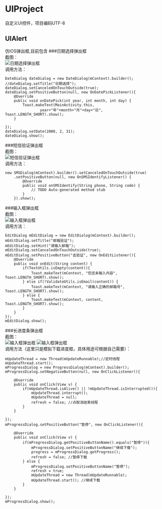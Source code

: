 # UIProject
自定义UI控件，项目编码UTF-8
## UIAlert
仿IOS弹出框,目前包含
###日期选择弹出框  
截图：  
![日期选择弹出框](https://raw.githubusercontent.com/UIAndroid/UIProject/master/UIAlert/Images/DateDialog.png)  
调用方法：  

	DateDialog dateDialog = new DateDialog(mContext).builder();
	//dateDialog.setTitle("日期选择");
	dateDialog.setCanceledOnTouchOutside(true);
	dateDialog.setPositiveButton(null, new OnDatePickListener(){
		@Override
		public void onDatePick(int year, int month, int day) {
			Toast.makeText(MainActivity.this, 
					year+"年"+month+"月"+day+"日", Toast.LENGTH_SHORT).show();
		}
		
	});
	dateDialog.setDate(2000, 2, 31);
	dateDialog.show();  
###短信验证弹出框  
截图：  
![短信验证弹出框](https://raw.githubusercontent.com/UIAndroid/UIProject/master/UIAlert/Images/SMSDialog.png)  
调用方法：  

	new SMSDialog(mContext).builder().setCanceledOnTouchOutside(true)
		.setPositiveButton(null, new OnSMSIdentifyListener() {
			@Override
			public void onSMSIdentify(String phone, String code) {
				// TODO Auto-generated method stub
			}
		}).show();  
###输入框弹出框  
截图：  
![输入框弹出框](https://raw.githubusercontent.com/UIAndroid/UIProject/master/UIAlert/Images/EditDialog.png)  
调用方法： 

	EditDialog mEditDialog = new EditDialog(mContext).builder();
	mEditDialog.setTitle("邮箱验证");
	mEditDialog.setHint("请输入邮箱");
	mEditDialog.setCanceledOnTouchOutside(true);
	mEditDialog.setPositiveButton("去验证", new OnEditListener(){
		@Override
		public void onEdit(String content) {
			if(TextUtils.isEmpty(content)){
				Toast.makeText(mContext, "您还未输入内容", Toast.LENGTH_SHORT).show();
			} else if(!ValidateUtils.isEmail(content)) {
				Toast.makeText(mContext, "请输入正确的邮箱号", Toast.LENGTH_SHORT).show();
			} else {
				Toast.makeText(mContext, content, Toast.LENGTH_SHORT).show();
			}
		}
	});
	mEditDialog.show();  
###长进度条弹出框  
截图：  
![输入框弹出框](https://raw.githubusercontent.com/UIAndroid/UIProject/master/UIAlert/Images/ProgressDialog_run.png)
![输入框弹出框](https://raw.githubusercontent.com/UIAndroid/UIProject/master/UIAlert/Images/ProgressDialog_stop.png)  
调用方法（这里只是模拟下载进度框，具体用途可根据自己需要）：  
  
	mUpdateThread = new Thread(mUpdateRunnable);//定时线程
	mUpdateThread.start();
	mProgressDialog = new ProgressDialog(mContext).builder();
	mProgressDialog.setNegativeButton(null, new OnClickListener(){

		@Override
		public void onClick(View v) {
			if(mUpdateThread.isAlive() || !mUpdateThread.isInterrupted()){
				mUpdateThread.interrupt();
				mUpdateThread = null;
				refresh = false; //点取消结束线程
			}
		}
				
	});
	mProgressDialog.setPositiveButton("暂停", new OnClickListener(){

		@Override
		public void onClick(View v) {
			if(mProgressDialog.getPositiveButtonName().equals("暂停")){
				mProgressDialog.setPositiveButtonName("继续下载");
				progress = mProgressDialog.getProgress();
				refresh = false; //暂停下载
			} else {
				mProgressDialog.setPositiveButtonName("暂停");
				refresh = true;
				mUpdateThread = new Thread(mUpdateRunnable);
				mUpdateThread.start(); //继续下载
			}
		}
				
	});
	mProgressDialog.show();
